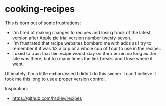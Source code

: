 # cooking-recipes

This is born out of some frustrations:

- I'm tired of making changes to recipes and losing track of the latest version after Apple pie trial version number twenty-seven.
- I'm frustrated that recipe websites bombard me with adds as I try to remember if it was 1/2 a cup or a whole cup of flour to use in the recipe..
- I used to trust that the recipe would stay on the internet so long as the site was there, but too many times the link breaks and I lose where it went.

Ultimately, I'm a little embarrassed I didn't do this sooner. I can't believe it took me this long to use a proper version control.


Inspiration:
- https://github.com/hadley/recipes
